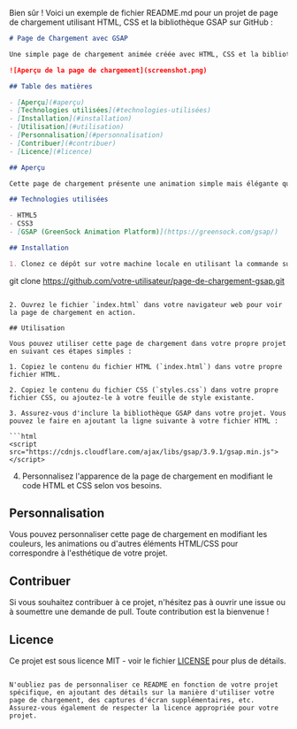 Bien sûr ! Voici un exemple de fichier README.md pour un projet de page de chargement utilisant HTML, CSS et la bibliothèque GSAP sur GitHub :

```markdown
# Page de Chargement avec GSAP

Une simple page de chargement animée créée avec HTML, CSS et la bibliothèque GSAP pour ajouter des animations fluides.

![Aperçu de la page de chargement](screenshot.png)

## Table des matières

- [Aperçu](#aperçu)
- [Technologies utilisées](#technologies-utilisées)
- [Installation](#installation)
- [Utilisation](#utilisation)
- [Personnalisation](#personnalisation)
- [Contribuer](#contribuer)
- [Licence](#licence)

## Aperçu

Cette page de chargement présente une animation simple mais élégante qui peut être utilisée comme écran de chargement pour votre site web ou votre application.

## Technologies utilisées

- HTML5
- CSS3
- [GSAP (GreenSock Animation Platform)](https://greensock.com/gsap/)

## Installation

1. Clonez ce dépôt sur votre machine locale en utilisant la commande suivante :

   ```
   git clone https://github.com/votre-utilisateur/page-de-chargement-gsap.git
   ```

2. Ouvrez le fichier `index.html` dans votre navigateur web pour voir la page de chargement en action.

## Utilisation

Vous pouvez utiliser cette page de chargement dans votre propre projet en suivant ces étapes simples :

1. Copiez le contenu du fichier HTML (`index.html`) dans votre propre fichier HTML.

2. Copiez le contenu du fichier CSS (`styles.css`) dans votre propre fichier CSS, ou ajoutez-le à votre feuille de style existante.

3. Assurez-vous d'inclure la bibliothèque GSAP dans votre projet. Vous pouvez le faire en ajoutant la ligne suivante à votre fichier HTML :

   ```html
   <script src="https://cdnjs.cloudflare.com/ajax/libs/gsap/3.9.1/gsap.min.js"></script>
   ```

4. Personnalisez l'apparence de la page de chargement en modifiant le code HTML et CSS selon vos besoins.

## Personnalisation

Vous pouvez personnaliser cette page de chargement en modifiant les couleurs, les animations ou d'autres éléments HTML/CSS pour correspondre à l'esthétique de votre projet.

## Contribuer

Si vous souhaitez contribuer à ce projet, n'hésitez pas à ouvrir une issue ou à soumettre une demande de pull. Toute contribution est la bienvenue !

## Licence

Ce projet est sous licence MIT - voir le fichier [LICENSE](LICENSE) pour plus de détails.
```

N'oubliez pas de personnaliser ce README en fonction de votre projet spécifique, en ajoutant des détails sur la manière d'utiliser votre page de chargement, des captures d'écran supplémentaires, etc. Assurez-vous également de respecter la licence appropriée pour votre projet.
